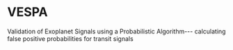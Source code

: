 # VESPA
Validation of Exoplanet Signals using a Probabilistic Algorithm--- calculating false positive probabilities for transit signals
